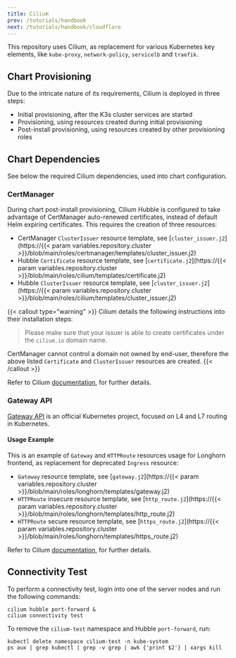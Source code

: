 ```yaml
---
title: Cilium
prev: /tutorials/handbook
next: /tutorials/handbook/cloudflare
---
```


This repository uses Cilium, as replacement for various Kubernetes key elements, like `kube-proxy`, `network-policy`, `servicelb` and `traefik`.

<!--more-->

## Chart Provisioning

Due to the intricate nature of its requirements, Cilium is deployed in three steps:

- Initial provisioning, after the K3s cluster services are started
- Provisioning, using resources created during initial provisioning
- Post-install provisioning, using resources created by other provisioning roles

## Chart Dependencies

See below the required Cilium dependencies, used into chart configuration. 

### CertManager

During chart post-install provisioning, Cilium Hubble is configured to take advantage of CertManager auto-renewed certificates, instead of default Helm expiring certificates. This requires the creation of three resources:

- CertManager `ClusterIssuer` resource template, see [`cluster_issuer.j2`](https://{{< param variables.repository.cluster >}}/blob/main/roles/certmanager/templates/cluster_issuer.j2)
- Hubble `Certificate` resource template, see [`certificate.j2`](https://{{< param variables.repository.cluster >}}/blob/main/roles/cilium/templates/certificate.j2)
- Hubble `ClusterIssuer` resource template, see [`cluster_issuer.j2`](https://{{< param variables.repository.cluster >}}/blob/main/roles/cilium/templates/cluster_issuer.j2)

{{< callout type="warning" >}}
Cilium details the following instructions into their installation steps:

> Please make sure that your issuer is able to create certificates under the `cilium.io` domain name.

CertManager cannot control a domain not owned by end-user, therefore the above listed `Certificate` and `ClusterIssuer` resources are created.
{{< /callout >}}

Refer to Cilium [documentation](https://docs.cilium.io/en/stable/gettingstarted/hubble-configuration/), for further details.

### Gateway API

[Gateway API](https://gateway-api.sigs.k8s.io) is an official Kubernetes project, focused on L4 and L7 routing in Kubernetes.

#### Usage Example

This is an example of `Gateway` and `HTTPRoute` resources usage for Longhorn frontend, as replacement for deprecated `Ingress` resource:

- `Gateway` resource template, see [`gateway.j2`](https://{{< param variables.repository.cluster >}}/blob/main/roles/longhorn/templates/gateway.j2)
- `HTTPRoute` insecure resource template, see [`http_route.j2`](https://{{< param variables.repository.cluster >}}/blob/main/roles/longhorn/templates/http_route.j2)
- `HTTPRoute` secure resource template, see [`https_route.j2`](https://{{< param variables.repository.cluster >}}/blob/main/roles/longhorn/templates/https_route.j2)

Refer to Cilium [documentation](https://docs.cilium.io/en/stable/network/servicemesh/gateway-api/gateway-api/), for further details.

## Connectivity Test

To perform a connectivity test, login into one of the server nodes and run the following commands:

```shell
cilium hubble port-forward &
cilium connectivity test
```

To remove the `cilium-test` namespace and Hubble `port-forward`, run:

```shell
kubectl delete namespace cilium-test -n kube-system
ps aux | grep kubectl | grep -v grep | awk {'print $2'} | xargs kill
```
